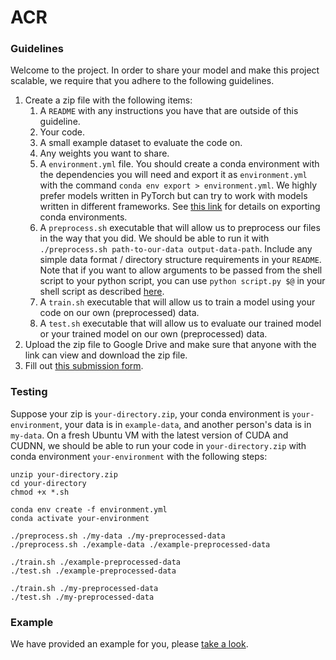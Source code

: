 # ACR

### Guidelines
Welcome to the project. In order to share your model and make this project scalable, we require that you adhere to the following guidelines.

1. Create a zip file with the following items:
   1. A `README` with any instructions you have that are outside of this guideline.
   2. Your code.
   3. A small example dataset to evaluate the code on.
   4. Any weights you want to share.
   5. A `environment.yml` file. You should create a conda environment with the dependencies you will need and export it as `environment.yml` with the command `conda env export > environment.yml`. We highly prefer models written in PyTorch but can try to work with models written in different frameworks. See [this link](https://docs.conda.io/projects/conda/en/latest/user-guide/tasks/manage-environments.html#sharing-an-environment) for details on exporting conda environments.
   6. A `preprocess.sh` executable that will allow us to preprocess our files in the way that you did. We should be able to run it with `./preprocess.sh path-to-our-data output-data-path`. Include any simple data format / directory structure requirements in your `README`. Note that if you want to allow arguments to be passed from the shell script to your python script, you can use `python script.py $@` in your shell script as described [here](https://stackoverflow.com/questions/46364143/pass-arguments-to-python-from-bash-script).
   7. A `train.sh` executable that will allow us to train a model using your code on our own (preprocessed) data. 
   8. A `test.sh` executable that will allow us to evaluate our trained model or your trained model on our own (preprocessed) data.
2. Upload the zip file to Google Drive and make sure that anyone with the link can view and download the zip file.
3. Fill out [this submission form](https://forms.gle/txfwdN4m15iX5FmB8).

### Testing
Suppose your zip is `your-directory.zip`, your conda environment is `your-environment`, your data is in `example-data`, and another person's data is in `my-data`.
On a fresh Ubuntu VM with the latest version of CUDA and CUDNN, we should be able to run your code in `your-directory.zip` with conda environment `your-environment` with the following steps:
```
unzip your-directory.zip
cd your-directory
chmod +x *.sh

conda env create -f environment.yml
conda activate your-environment

./preprocess.sh ./my-data ./my-preprocessed-data
./preprocess.sh ./example-data ./example-preprocessed-data

./train.sh ./example-preprocessed-data
./test.sh ./example-preprocessed-data

./train.sh ./my-preprocessed-data
./test.sh ./my-preprocessed-data
```

### Example
We have provided an example for you, please [take a look](https://github.com/dliangsta/ACR/tree/master/example).
